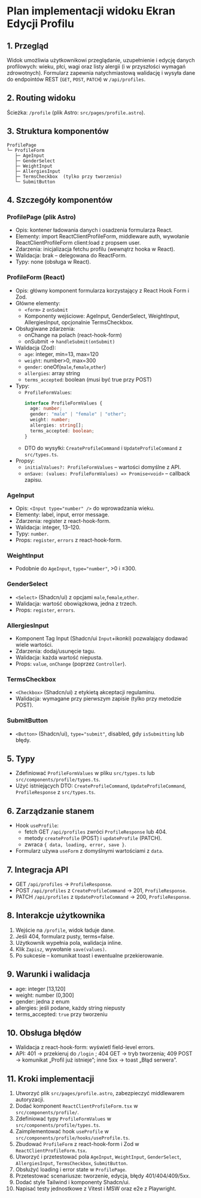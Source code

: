 # Plan implementacji widoku Ekran Edycji Profilu

## 1. Przegląd

Widok umożliwia użytkownikowi przeglądanie, uzupełnienie i edycję danych profilowych: wieku, płci, wagi oraz listy alergii (i w przyszłości wymagań zdrowotnych). Formularz zapewnia natychmiastową walidację i wysyła dane do endpointów REST (`GET`, `POST`, `PATCH`) w `/api/profiles`.

## 2. Routing widoku

Ścieżka: `/profile` (plik Astro: `src/pages/profile.astro`).

## 3. Struktura komponentów

```
ProfilePage
└─ ProfileForm
   ├─ AgeInput
   ├─ GenderSelect
   ├─ WeightInput
   ├─ AllergiesInput
   ├─ TermsCheckbox  (tylko przy tworzeniu)
   └─ SubmitButton
```

## 4. Szczegóły komponentów

### ProfilePage (plik Astro)

- Opis: kontener ładowania danych i osadzenia formularza React.
- Elementy: import ReactClientProfileForm, middleware auth, wywołanie ReactClientProfileForm client:load z propsem user.
- Zdarzenia: inicjalizacja fetchu profilu (wewnątrz hooka w React).
- Walidacja: brak – delegowana do ReactForm.
- Typy: none (obsługa w React).

### ProfileForm (React)

- Opis: główny komponent formularza korzystający z React Hook Form i Zod.
- Główne elementy:
  - `<form>` z `onSubmit`
  - Komponenty wejściowe: AgeInput, GenderSelect, WeightInput, AllergiesInput, opcjonalnie TermsCheckbox.
- Obsługiwane zdarzenia:
  - onChange na polach (react-hook-form)
  - onSubmit -> `handleSubmit(onSubmit)`
- Walidacja (Zod):
  - `age`: integer, min=13, max=120
  - `weight`: number>0, max=300
  - `gender`: oneOf(`male`,`female`,`other`)
  - `allergies`: array string
  - `terms_accepted`: boolean (musi być true przy POST)
- Typy:
  - `ProfileFormValues`:
    ```ts
    interface ProfileFormValues {
      age: number;
      gender: "male" | "female" | "other";
      weight: number;
      allergies: string[];
      terms_accepted: boolean;
    }
    ```
  - DTO do wysyłki: `CreateProfileCommand` i `UpdateProfileCommand` z `src/types.ts`.
- Propsy:
  - `initialValues?: ProfileFormValues` – wartości domyślne z API.
  - `onSave: (values: ProfileFormValues) => Promise<void>` – callback zapisu.

### AgeInput

- Opis: `<Input type="number" />` do wprowadzania wieku.
- Elementy: label, input, error message.
- Zdarzenia: register z react-hook-form.
- Walidacja: integer, 13–120.
- Typy: `number`.
- Props: `register`, `errors` z react-hook-form.

### WeightInput

- Podobnie do `AgeInput`, `type="number"`, >0 i ≤300.

### GenderSelect

- `<Select>` (Shadcn/ui) z opcjami `male`,`female`,`other`.
- Walidacja: wartość obowiązkowa, jedna z trzech.
- Props: `register`, `errors`.

### AllergiesInput

- Komponent Tag Input (Shadcn/ui `Input`+ikonki) pozwalający dodawać wiele wartości.
- Zdarzenia: dodaj/usunęcie tagu.
- Walidacja: każda wartość niepusta.
- Props: `value`, `onChange` (poprzez `Controller`).

### TermsCheckbox

- `<Checkbox>` (Shadcn/ui) z etykietą akceptacji regulaminu.
- Walidacja: wymagane przy pierwszym zapisie (tylko przy metodzie POST).

### SubmitButton

- `<Button>` (Shadcn/ui), `type="submit"`, disabled, gdy `isSubmitting` lub błędy.

## 5. Typy

- Zdefiniować `ProfileFormValues` w pliku `src/types.ts` lub `src/components/profile/types.ts`.
- Użyć istniejących DTO: `CreateProfileCommand`, `UpdateProfileCommand`, `ProfileResponse` z `src/types.ts`.

## 6. Zarządzanie stanem

- Hook `useProfile`:
  - fetch GET `/api/profiles` zwróci `ProfileResponse` lub 404.
  - metody `createProfile` (POST) i `updateProfile` (PATCH).
  - zwraca `{ data, loading, error, save }`.
- Formularz używa `useForm` z domyślnymi wartościami z `data`.

## 7. Integracja API

- GET `/api/profiles` → `ProfileResponse`.
- POST `/api/profiles` z `CreateProfileCommand` → 201, `ProfileResponse`.
- PATCH `/api/profiles` z `UpdateProfileCommand` → 200, `ProfileResponse`.

## 8. Interakcje użytkownika

1. Wejście na `/profile`, widok ładuje dane.
2. Jeśli 404, formularz pusty, terms=false.
3. Użytkownik wypełnia pola, walidacja inline.
4. Klik `Zapisz`, wywołanie `save(values)`.
5. Po sukcesie – komunikat toast i ewentualne przekierowanie.

## 9. Warunki i walidacja

- age: integer [13,120]
- weight: number (0,300]
- gender: jedna z enum
- allergies: jeśli podane, każdy string niepusty
- terms_accepted: `true` przy tworzeniu

## 10. Obsługa błędów

- Walidacja z react-hook-form: wyświetl field-level errors.
- API: 401 → przekieruj do `/login` ; 404 GET → tryb tworzenia; 409 POST → komunikat „Profil już istnieje”; inne 5xx → toast „Błąd serwera”.

## 11. Kroki implementacji

1. Utworzyć plik `src/pages/profile.astro`, zabezpieczyć middlewarem autoryzacji.
2. Dodać komponent `ReactClientProfileForm.tsx` w `src/components/profile/`.
3. Zdefiniować typy `ProfileFormValues` w `src/components/profile/types.ts`.
4. Zaimplementować hook `useProfile` w `src/components/profile/hooks/useProfile.ts`.
5. Zbudować `ProfileForm` z react-hook-form i Zod w `ReactClientProfileForm.tsx`.
6. Utworzyć i przetestować pola `AgeInput`, `WeightInput`, `GenderSelect`, `AllergiesInput`, `TermsCheckbox`, `SubmitButton`.
7. Obsłużyć loading i error state w `ProfilePage`.
8. Przetestować scenariusze: tworzenie, edycja, błędy 401/404/409/5xx.
9. Dodać style Tailwind i komponenty Shadcn/ui.
10. Napisać testy jednostkowe z Vitest i MSW oraz e2e z Playwright.
